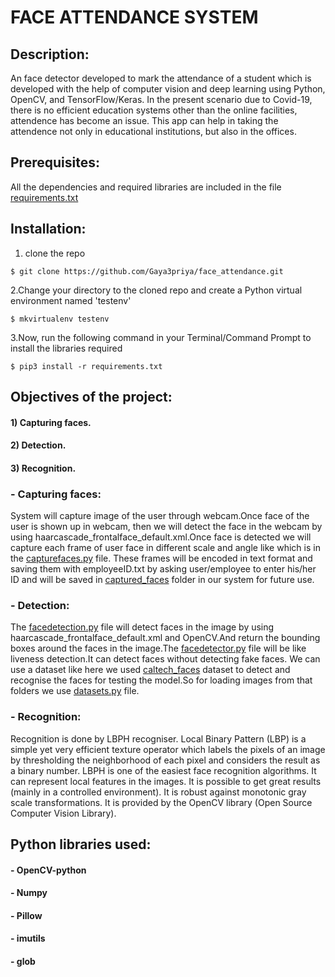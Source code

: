 # FACE ATTENDANCE SYSTEM

## Description:
An face detector developed to mark the attendance of a student which is developed with the help of computer vision and deep learning using Python, OpenCV, and TensorFlow/Keras. In the present scenario due to Covid-19, there is no efficient education systems other than the online facilities, attendence has become an issue. This app can help in taking the attendence not only in educational institutions, but also in the offices.


## Prerequisites:
All the dependencies and required libraries are included in the file [requirements.txt](requirements.txt)

## Installation:
1. clone the repo
```
$ git clone https://github.com/Gaya3priya/face_attendance.git
```
2.Change your directory to the cloned repo and create a Python virtual environment named 'testenv'
```
$ mkvirtualenv testenv
```
3.Now, run the following command in your Terminal/Command Prompt to install the libraries required
```
$ pip3 install -r requirements.txt
```


## Objectives of the project:
#### 1) Capturing faces.
#### 2) Detection.
#### 3) Recognition.

### - Capturing faces:

System will capture image of the user through webcam.Once face of the user is shown up in webcam, then we will detect the face in the webcam by using haarcascade_frontalface_default.xml.Once face is detected we will capture each frame of user face in different scale and angle like which is in the [capturefaces.py](https://github.com/Gaya3priya/face_attendance/blob/master/capturefaces.py) file.
These frames will be encoded in text format and saving them with employeeID.txt by asking user/employee to enter his/her ID and will be saved in [captured_faces](https://github.com/Gaya3priya/face_attendance/tree/master/output/captured_faces) folder in our system for future use.

### - Detection:

The [facedetection.py](https://github.com/Gaya3priya/face_attendance/blob/master/facealgorithms/facedetectrecognize/facedetection.py) file will detect faces in the image by using haarcascade_frontalface_default.xml and OpenCV.And return the bounding boxes around the faces in the image.The [facedetector.py](https://github.com/Gaya3priya/face_attendance/blob/master/facealgorithms/facedetectrecognize/facedetector.py) file will be like liveness detection.It can detect faces without detecting fake faces.
We can use a dataset like here  we used [caltech_faces](https://github.com/Gaya3priya/face_attendance/tree/master/training_data/caltech_faces) dataset to detect and recognise the faces for testing the model.So for loading images from that folders we use [datasets.py](https://github.com/Gaya3priya/face_attendance/blob/master/facealgorithms/facedetectrecognize/datasets.py) file.

### - Recognition:

Recognition is done by LBPH recogniser.
Local Binary Pattern (LBP) is a simple yet very efficient texture operator which labels the pixels of an image by thresholding the neighborhood of each pixel and considers the result as a binary number.
LBPH is one of the easiest face recognition algorithms. It can represent local features in the images. It is possible to get great results (mainly in a controlled environment). It is robust against monotonic gray scale transformations. It is provided by the OpenCV library (Open Source Computer Vision Library).

## Python libraries used:
#### - OpenCV-python
#### - Numpy
#### - Pillow
#### - imutils
#### - glob
